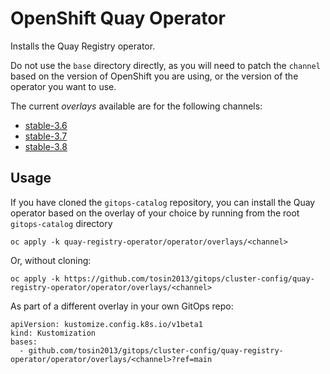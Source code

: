 # OpenShift Quay Operator

Installs the Quay Registry operator.

Do not use the `base` directory directly, as you will need to patch the `channel` based on the version of OpenShift you are using, or the version of the operator you want to use.

The current *overlays* available are for the following channels:
* [stable-3.6](overlays/stable-3.6)
* [stable-3.7](overlays/stable-3.7)
* [stable-3.8](overlays/stable-3.8)

## Usage

If you have cloned the `gitops-catalog` repository, you can install the Quay operator based on the overlay of your choice by running from the root `gitops-catalog` directory

```
oc apply -k quay-registry-operator/operator/overlays/<channel>
```

Or, without cloning:

```
oc apply -k https://github.com/tosin2013/gitops/cluster-config/quay-registry-operator/operator/overlays/<channel>
```

As part of a different overlay in your own GitOps repo:

```
apiVersion: kustomize.config.k8s.io/v1beta1
kind: Kustomization
bases:
  - github.com/tosin2013/gitops/cluster-config/quay-registry-operator/operator/overlays/<channel>?ref=main
```